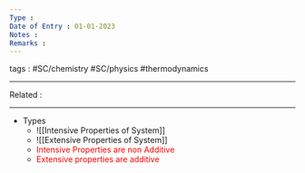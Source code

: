```yaml
---
Type : 
Date of Entry : 01-01-2023
Notes : 
Remarks :  
---
```

 tags :  #SC/chemistry #SC/physics #thermodynamics 
 
---
Related :  

---

- Types
	- ![[Intensive Properties of System]]
	- ![[Extensive Properties of System]]
	- <font style="color:red">Intensive Properties are non Additive</font>
	- <font style="color:red">Extensive properties are additive</font>